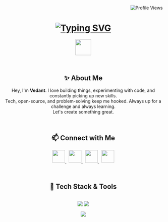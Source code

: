 <p align="right">
  <img src="https://komarev.com/ghpvc/?username=ee3devYT&label=Visitors&color=00AEEF&style=flat" alt="Profile Views" />
</p>

<h1 align="center">
  <a href="https://github.com/ee3devYT">
    <img src="https://readme-typing-svg.herokuapp.com?font=JetBrains+Mono&weight=700&size=32&duration=3000&pause=1000000&color=00AEEF&center=true&vCenter=true&random=false&width=435&lines=Hi+there%2C+I'm+Vedant!" alt="Typing SVG" />
  </a>
</h1>

<p align="center">
  <img src="https://media.giphy.com/media/hvRJCLFzcasrR4ia7z/giphy.gif" width="50">
</p>

<br>

<h2 align="center">✨ About Me</h2>

<p align="center">
  Hey, I'm <strong>Vedant</strong>. I love building things, experimenting with code, and constantly picking up new skills.<br>
  Tech, open-source, and problem-solving keep me hooked. Always up for a challenge and always learning.<br>
  Let's create something great.
</p>

<br>

<h2 align="center">📫 Connect with Me</h2>

<p align="center">
  <a href="https://discord.com/users/1258651090707157096" target="_blank">
    <img src="https://skillicons.dev/icons?i=discord" width="40" height="40">
  </a>
  &nbsp;
  <a href="https://twitter.com/ee3.lol" target="_blank">
    <img src="https://skillicons.dev/icons?i=twitter" width="40" height="40">
  </a>
  &nbsp;
<a href="https://ee3.lol" target="_blank">
  <img src="https://skillicons.dev/icons?i=htmx" width="40" height="40">
</a>
  &nbsp;
  <a href="mailto:cardboard.ee3.dev@email.com" target="_blank">
    <img src="https://skillicons.dev/icons?i=gmail" width="40" height="40">
  </a>
</p>

<br>

<h2 align="center">🚀 Tech Stack & Tools</h2>
<br/>
<div align="center">
    <img src="https://skillicons.dev/icons?i=react,html,css,vscode,github,tailwind,git,rust" />
    <img src="https://skillicons.dev/icons?i=nodejs,python,javascript,typescript,express,firebase,mongodb,nextjs,postgres,flask,figma" /><br>
</div>

<p align="center">
  <img src="https://capsule-render.vercel.app/api?section=footer&type=waving&color=00AEEF" />
</p>


